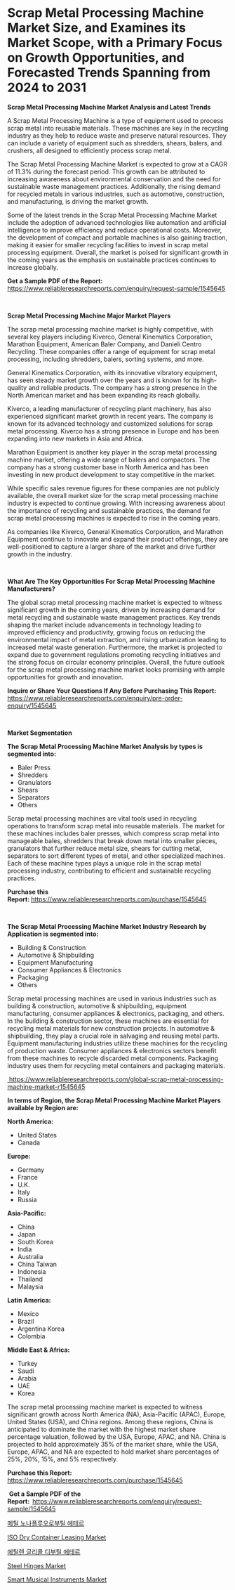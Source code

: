 <p><h1>Scrap Metal Processing Machine Market Size, and Examines its Market Scope, with a Primary Focus on Growth Opportunities, and Forecasted Trends Spanning from 2024 to 2031</h1></p><p><strong>Scrap Metal Processing Machine Market Analysis and Latest Trends</strong></p>
<p><p>A Scrap Metal Processing Machine is a type of equipment used to process scrap metal into reusable materials. These machines are key in the recycling industry as they help to reduce waste and preserve natural resources. They can include a variety of equipment such as shredders, shears, balers, and crushers, all designed to efficiently process scrap metal.</p><p>The Scrap Metal Processing Machine Market is expected to grow at a CAGR of 11.3% during the forecast period. This growth can be attributed to increasing awareness about environmental conservation and the need for sustainable waste management practices. Additionally, the rising demand for recycled metals in various industries, such as automotive, construction, and manufacturing, is driving the market growth.</p><p>Some of the latest trends in the Scrap Metal Processing Machine Market include the adoption of advanced technologies like automation and artificial intelligence to improve efficiency and reduce operational costs. Moreover, the development of compact and portable machines is also gaining traction, making it easier for smaller recycling facilities to invest in scrap metal processing equipment. Overall, the market is poised for significant growth in the coming years as the emphasis on sustainable practices continues to increase globally.</p></p>
<p><strong>Get a Sample PDF of the Report:&nbsp;</strong> <a href="https://www.reliableresearchreports.com/enquiry/request-sample/1545645">https://www.reliableresearchreports.com/enquiry/request-sample/1545645</a></p>
<p>&nbsp;</p>
<p><strong>Scrap Metal Processing Machine Major Market Players</strong></p>
<p><p>The scrap metal processing machine market is highly competitive, with several key players including Kiverco, General Kinematics Corporation, Marathon Equipment, American Baler Company, and Danieli Centro Recycling. These companies offer a range of equipment for scrap metal processing, including shredders, balers, sorting systems, and more.</p><p>General Kinematics Corporation, with its innovative vibratory equipment, has seen steady market growth over the years and is known for its high-quality and reliable products. The company has a strong presence in the North American market and has been expanding its reach globally.</p><p>Kiverco, a leading manufacturer of recycling plant machinery, has also experienced significant market growth in recent years. The company is known for its advanced technology and customized solutions for scrap metal processing. Kiverco has a strong presence in Europe and has been expanding into new markets in Asia and Africa.</p><p>Marathon Equipment is another key player in the scrap metal processing machine market, offering a wide range of balers and compactors. The company has a strong customer base in North America and has been investing in new product development to stay competitive in the market.</p><p>While specific sales revenue figures for these companies are not publicly available, the overall market size for the scrap metal processing machine industry is expected to continue growing. With increasing awareness about the importance of recycling and sustainable practices, the demand for scrap metal processing machines is expected to rise in the coming years.</p><p>As companies like Kiverco, General Kinematics Corporation, and Marathon Equipment continue to innovate and expand their product offerings, they are well-positioned to capture a larger share of the market and drive further growth in the industry.</p></p>
<p>&nbsp;</p>
<p><strong>What Are The Key Opportunities For Scrap Metal Processing Machine Manufacturers?</strong></p>
<p><p>The global scrap metal processing machine market is expected to witness significant growth in the coming years, driven by increasing demand for metal recycling and sustainable waste management practices. Key trends shaping the market include advancements in technology leading to improved efficiency and productivity, growing focus on reducing the environmental impact of metal extraction, and rising urbanization leading to increased metal waste generation. Furthermore, the market is projected to expand due to government regulations promoting recycling initiatives and the strong focus on circular economy principles. Overall, the future outlook for the scrap metal processing machine market looks promising with ample opportunities for growth and innovation.</p></p>
<p><strong>Inquire or Share Your Questions If Any Before Purchasing This Report:</strong> <a href="https://www.reliableresearchreports.com/enquiry/pre-order-enquiry/1545645">https://www.reliableresearchreports.com/enquiry/pre-order-enquiry/1545645</a></p>
<p>&nbsp;</p>
<p><strong>Market Segmentation</strong></p>
<p><strong>The Scrap Metal Processing Machine Market Analysis by types is segmented into:</strong></p>
<p><ul><li>Baler Press</li><li>Shredders</li><li>Granulators</li><li>Shears</li><li>Separators</li><li>Others</li></ul></p>
<p><p>Scrap metal processing machines are vital tools used in recycling operations to transform scrap metal into reusable materials. The market for these machines includes baler presses, which compress scrap metal into manageable bales, shredders that break down metal into smaller pieces, granulators that further reduce metal size, shears for cutting metal, separators to sort different types of metal, and other specialized machines. Each of these machine types plays a unique role in the scrap metal processing industry, contributing to efficient and sustainable recycling practices.</p></p>
<p><strong>Purchase this Report:&nbsp;</strong><a href="https://www.reliableresearchreports.com/purchase/1545645">https://www.reliableresearchreports.com/purchase/1545645</a></p>
<p>&nbsp;</p>
<p><strong>The Scrap Metal Processing Machine Market Industry Research by Application is segmented into:</strong></p>
<p><ul><li>Building & Construction</li><li>Automotive & Shipbuilding</li><li>Equipment Manufacturing</li><li>Consumer Appliances & Electronics</li><li>Packaging</li><li>Others</li></ul></p>
<p><p>Scrap metal processing machines are used in various industries such as building & construction, automotive & shipbuilding, equipment manufacturing, consumer appliances & electronics, packaging, and others. In the building & construction sector, these machines are essential for recycling metal materials for new construction projects. In automotive & shipbuilding, they play a crucial role in salvaging and reusing metal parts. Equipment manufacturing industries utilize these machines for the recycling of production waste. Consumer appliances & electronics sectors benefit from these machines to recycle discarded metal components. Packaging industry uses them for recycling metal containers and packaging materials.</p></p>
<p><a href="https://www.reliableresearchreports.com/global-scrap-metal-processing-machine-market-r1545645">&nbsp;https://www.reliableresearchreports.com/global-scrap-metal-processing-machine-market-r1545645</a></p>
<p><strong>In terms of Region, the Scrap Metal Processing Machine Market Players available by Region are:</strong></p>
<p>
    <p> <strong> North America: </strong>
        <ul>
            <li>United States</li>
            <li>Canada</li>
        </ul>
        </p> 
    <p> <strong> Europe: </strong>
        <ul>
            <li>Germany</li>
            <li>France</li>
            <li>U.K.</li>
            <li>Italy</li>
            <li>Russia</li>
        </ul>
        </p> 
    <p> <strong> Asia-Pacific: </strong>
        <ul>
            <li>China</li>
            <li>Japan</li>
            <li>South Korea</li>
            <li>India</li>
            <li>Australia</li>
            <li>China Taiwan</li>
            <li>Indonesia</li>
            <li>Thailand</li>
            <li>Malaysia</li>
        </ul>
        </p> 
    <p> <strong> Latin America: </strong>
        <ul>
            <li>Mexico</li>
            <li>Brazil</li>
            <li>Argentina Korea</li>
            <li>Colombia</li>
        </ul>
        </p> 
    <p> <strong> Middle East & Africa: </strong>
        <ul>
            <li>Turkey</li>
            <li>Saudi</li>
            <li>Arabia</li>
            <li>UAE</li>
            <li>Korea</li>
        </ul>
    </p>
    </p>
<p><p>The scrap metal processing machine market is expected to witness significant growth across North America (NA), Asia-Pacific (APAC), Europe, United States (USA), and China regions. Among these regions, China is anticipated to dominate the market with the highest market share percentage valuation, followed by the USA, Europe, APAC, and NA. China is projected to hold approximately 35% of the market share, while the USA, Europe, APAC, and NA are expected to hold market share percentages of 25%, 20%, 15%, and 5% respectively.</p></p>
<p><strong>Purchase this Report: </strong><a href="https://www.reliableresearchreports.com/purchase/1545645">https://www.reliableresearchreports.com/purchase/1545645</a></p>
<p>&nbsp;<strong>Get a Sample PDF of the Report:&nbsp;&nbsp;</strong><a href="https://www.reliableresearchreports.com/enquiry/request-sample/1545645">https://www.reliableresearchreports.com/enquiry/request-sample/1545645</a></p>
<p><strong></strong></p>
<p><p><a href="https://github.com/fredrickeglers/Market-Research-Report-List-3/blob/main/472489669761.md">메틸 노나플루오로부틸 에테르</a></p><p><a href="https://github.com/eeenafisainka/Market-Research-Report-List-1/blob/main/iso-dry-container-leasing-market.md">ISO Dry Container Leasing Market</a></p><p><a href="https://github.com/RichardLueilwitz787/Market-Research-Report-List-3/blob/main/126614869762.md">에틸렌 글리콜 디부틸 에테르</a></p><p><a href="https://medium.com/@pippa.ball45457/steel-hinges-market-industry-trends-and-forecast-for-period-from-2024-to-2031-2314dbd158db">Steel Hinges Market</a></p><p><a href="https://medium.com/@nedaaracarrol/global-smart-musical-instruments-market-size-is-expected-to-reach-at-a-cagr-of-6-3-8f7e93e51024">Smart Musical Instruments Market</a></p></p>